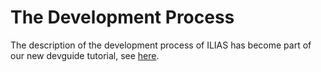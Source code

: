 # The Development Process

The description of the development process of ILIAS has become part of our new devguide tutorial, see [here](https://github.com/ILIAS-eLearning/ILIAS/blob/trunk/docs/development/devguide/tutorial/01-community/03-development-process.md).

